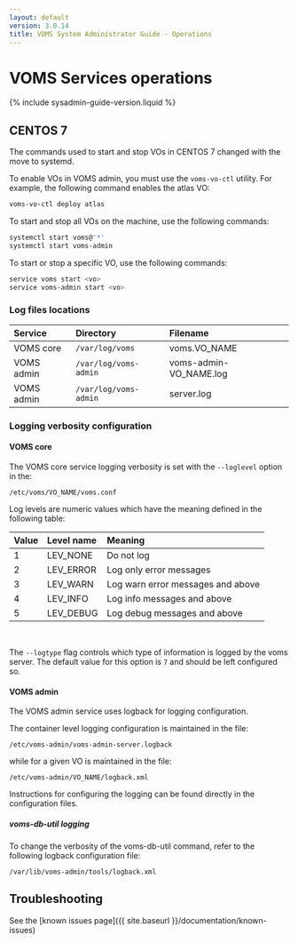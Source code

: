 ```yaml
---
layout: default
version: 3.0.14
title: VOMS System Administrator Guide - Operations
---
```


# VOMS Services operations

{% include sysadmin-guide-version.liquid %}


## CENTOS 7

The commands used to start and stop VOs in CENTOS 7 changed with the move to systemd.

To enable VOs in VOMS admin, you must use the `voms-vo-ctl` utility. For example,
the following command enables the atlas VO:

```bash
voms-vo-ctl deploy atlas
```

To start and stop all VOs on the machine, use the following commands:

```bash
systemctl start voms@'*'
systemctl start voms-admin
```

To start or stop a specific VO, use the following commands:

```bash
service voms start <vo>
service voms-admin start <vo> 
```

### Log files locations

|Service| Directory| Filename |
|:------|:---------|:---------|
| VOMS core | `/var/log/voms` | voms.VO_NAME |
| VOMS admin | `/var/log/voms-admin` | voms-admin-VO_NAME.log |
| VOMS admin | `/var/log/voms-admin` | server.log |

### Logging verbosity configuration

#### VOMS core

The VOMS core service logging verbosity is set with the `--loglevel`
option in the:
```
/etc/voms/VO_NAME/voms.conf
```

Log levels are numeric values which have the meaning defined in the following table:

| Value | Level name | Meaning |
|:---|:----------|:------------|
| 1 | LEV_NONE | Do not log |
| 2 | LEV_ERROR | Log only error messages |
| 3 | LEV_WARN | Log warn error messages and above |
| 4 | LEV_INFO | Log info messages and above |
| 5 | LEV_DEBUG | Log debug messages and above |

&nbsp;

The `--logtype` flag controls which type of information is logged by the voms server.
The default value for this option is `7` and should be left configured so.

#### VOMS admin

The VOMS admin service uses logback for logging configuration. 

The container level logging configuration is maintained in the file:

```
/etc/voms-admin/voms-admin-server.logback
```

while for a given VO is maintained in the file:

```
/etc/voms-admin/VO_NAME/logback.xml
```

Instructions for configuring the logging can be found directly in the configuration files.

##### voms-db-util logging

To change the verbosity of the voms-db-util command, refer to the 
following logback configuration file:
```
/var/lib/voms-admin/tools/logback.xml
```

## Troubleshooting <a name="Troubleshooting">&nbsp;</a>

See the [known issues page]({{ site.baseurl }}/documentation/known-issues)

[voms-conf-ref]: {{site.baseurl}}/documentation/sysadmin-guide/{{page.version}}/configuration.html
[umd]: http://repository.egi.eu/category/umd_releases/distribution/umd-3/
